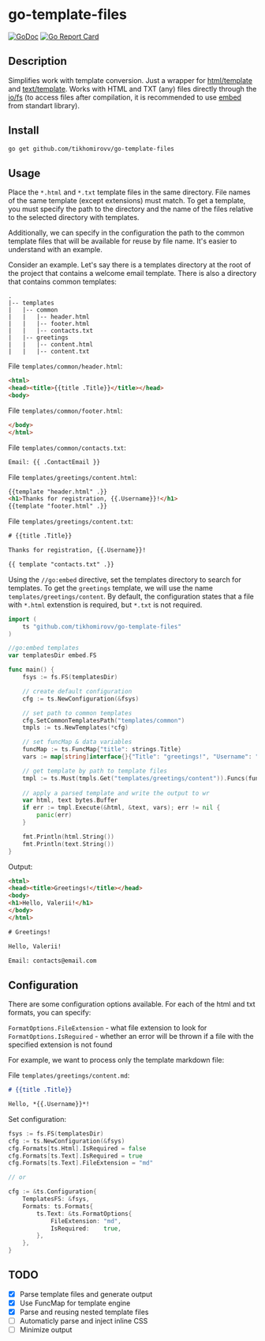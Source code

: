 # go-template-files

[![GoDoc](https://godoc.org/github.com/tikhomirovv/go-template-files?status.svg)](https://godoc.org/github.com/tikhomirovv/go-template-files) [![Go Report Card](https://goreportcard.com/badge/github.com/tikhomirovv/go-template-files)](https://goreportcard.com/report/github.com/tikhomirovv/go-template-files)

<!-- [![GoCover](http://gocover.io/_badge/github.com/tikhomirovv/go-template-files)](http://gocover.io/github.com/tikhomirovv/go-template-files) -->

## Description

Simplifies work with template conversion. Just a wrapper for [html/template](https://pkg.go.dev/html/template) and [text/template](https://pkg.go.dev/text/template).
Works with HTML and TXT (any) files directly through the [io/fs](https://pkg.go.dev/io/fs) (to access files after compilation, it is recommended to use [embed](https://pkg.go.dev/embed) from standart library).

## Install

```sh
go get github.com/tikhomirovv/go-template-files
```

## Usage

Place the `*.html` and `*.txt` template files in the same directory. File names of the same template (except extensions) must match. To get a template, you must specify the path to the directory and the name of the files relative to the selected directory with templates.

Additionally, we can specify in the configuration the path to the common template files that will be available for reuse by file name. It's easier to understand with an example.

Consider an example. Let's say there is a templates directory at the root of the project that contains a welcome email template. There is also a directory that contains common templates:

```
.
|-- templates
|   |-- common
|   |	|-- header.html
|   |	|-- footer.html
|   |	|-- contacts.txt
|   |-- greetings
|   |	|-- content.html
|   |	|-- content.txt

```

File `templates/common/header.html`:

```html
<html>
<head><title>{{title .Title}}</title></head>
<body>
```

File `templates/common/footer.html`:

```html
</body>
</html>
```

File `templates/common/contacts.txt`:

```txt
Email: {{ .ContactEmail }}
```

File `templates/greetings/content.html`:

```html
{{template "header.html" .}}
<h1>Thanks for registration, {{.Username}}!</h1>
{{template "footer.html" .}}
```

File `templates/greetings/content.txt`:

```txt
# {{title .Title}}

Thanks for registration, {{.Username}}!

{{ template "contacts.txt" .}}
```

Using the `//go:embed` directive, set the templates directory to search for templates. To get the `greetings` template, we will use the name `templates/greetings/content`. By default, the configuration states that a file with `*.html` extenstion is required, but `*.txt` is not required.

```go
import (
	ts "github.com/tikhomirovv/go-template-files"
)

//go:embed templates
var templatesDir embed.FS

func main() {
	fsys := fs.FS(templatesDir)

	// create default configuration
	cfg := ts.NewConfiguration(&fsys)

	// set path to common templates
	cfg.SetCommonTemplatesPath("templates/common")
	tmpls := ts.NewTemplates(*cfg)

	// set funcMap & data variables
	funcMap := ts.FuncMap{"title": strings.Title}
	vars := map[string]interface{}{"Title": "greetings!", "Username": "Valerii", "ContactEmail": "contacts@email.com"}

	// get template by path to template files
	tmpl := ts.Must(tmpls.Get("templates/greetings/content")).Funcs(funcMap)
    
	// apply a parsed template and write the output to wr
	var html, text bytes.Buffer
	if err := tmpl.Execute(&html, &text, vars); err != nil {
		panic(err)
	}

	fmt.Println(html.String())
	fmt.Println(text.String())
}
```

Output:

```html
<html>
<head><title>Greetings!</title></head>
<body>
<h1>Hello, Valerii!</h1>
</body>
</html>
```

```txt
# Greetings!

Hello, Valerii!

Email: contacts@email.com
```

## Configuration

There are some configuration options available. For each of the html and txt formats, you can specify:

`FormatOptions.FileExtension` - what file extension to look for  
`FormatOptions.IsReguired` - whether an error will be thrown if a file with the specified extension is not found

For example, we want to process only the template markdown file:

File `templates/greetings/content.md`:

```md
# {{title .Title}}

Hello, *{{.Username}}*!
```

Set configuration:

```go
fsys := fs.FS(templatesDir)
cfg := ts.NewConfiguration(&fsys)
cfg.Formats[ts.Html].IsRequired = false
cfg.Formats[ts.Text].IsRequired = true
cfg.Formats[ts.Text].FileExtension = "md"

// or

cfg := &ts.Configuration{
	TemplatesFS: &fsys,
	Formats: ts.Formats{
		ts.Text: &ts.FormatOptions{
			FileExtension: "md",
			IsRequired:    true,
		},
	},
}
```

## TODO

 - [x] Parse template files and generate output 
 - [x] Use FuncMap for template engine
 - [x] Parse and reusing nested template files
 - [ ] Automaticly parse and inject inline CSS
 - [ ] Minimize output
